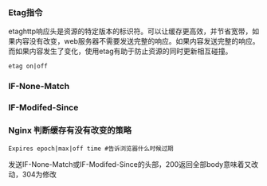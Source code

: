 ### Etag指令

etaghttp响应头是资源的特定版本的标识符。可以让缓存更高效，并节省宽带，如果内容没有改变，web服务器不需要发送完整的响应。如果内容发送完整的响应。而如果内容发生了变化，使用etag有助于防止资源的同时更新相互碰撞。

```
etag on|off
```

### IF-None-Match

### IF-Modifed-Since



### Nginx 判断缓存有没有改变的策略

```nginx
Expires epoch|max|off time #告诉浏览器什么时候过期
```

发送IF-None-Match或IF-Modifed-Since的头部，200返回全部body意味着又改动，304为修改






